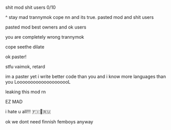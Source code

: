 shit mod shit users 0/10

^ stay mad trannymok
cope nn and its true. pasted mod and shit users

pasted mod best owners and ok users

you are completely wrong trannymok

cope seethe dilate

ok paster! 

stfu vaimok, retard

im a paster yet i write better code than you and i know more languages than you LoooooooooooooooooooL

leaking this mod rn

EZ MAD

i hate u all!!! 🇫🇮🚫🇷🇺

ok we dont need finnish femboys anyway
